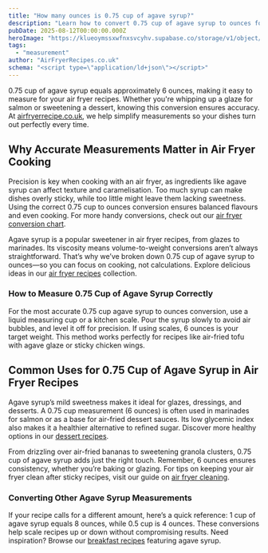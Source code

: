 ```yaml
---
title: "How many ounces is 0.75 cup of agave syrup?"
description: "Learn how to convert 0.75 cup of agave syrup to ounces for perfect air fryer recipes. Get accurate measurements in seconds!"
pubDate: 2025-08-12T00:00:00.000Z
heroImage: "https://klueoymssxwfnxsvcyhv.supabase.co/storage/v1/object/public/md/how-many-ounces-is-0-75-cup-of-agave-syrup-b42452d2.webp"
tags:
  - "measurement"
author: "AirFryerRecipes.co.uk"
schema: "<script type=\"application/ld+json\"></script>"
---
```


<p>0.75 cup of agave syrup equals approximately 6 ounces, making it easy to measure for your air fryer recipes. Whether you're whipping up a glaze for salmon or sweetening a dessert, knowing this conversion ensures accuracy. At <a href=https://www.airfryerrecipe.co.uk>airfryerrecipe.co.uk</a>, we help simplify measurements so your dishes turn out perfectly every time.</p>  

<h2>Why Accurate Measurements Matter in Air Fryer Cooking</h2>  
<p>Precision is key when cooking with an air fryer, as ingredients like agave syrup can affect texture and caramelisation. Too much syrup can make dishes overly sticky, while too little might leave them lacking sweetness. Using the correct 0.75 cup to ounces conversion ensures balanced flavours and even cooking. For more handy conversions, check out our <a href=https://www.airfryerrecipe.co.uk/air-fryer-conversion-chart>air fryer conversion chart</a>.</p>  

<p>Agave syrup is a popular sweetener in air fryer recipes, from glazes to marinades. Its viscosity means volume-to-weight conversions aren’t always straightforward. That’s why we’ve broken down 0.75 cup of agave syrup to ounces—so you can focus on cooking, not calculations. Explore delicious ideas in our <a href=https://www.airfryerrecipe.co.uk/recipes>air fryer recipes</a> collection.</p>  

<h3>How to Measure 0.75 Cup of Agave Syrup Correctly</h3>  
<p>For the most accurate 0.75 cup agave syrup to ounces conversion, use a liquid measuring cup or a kitchen scale. Pour the syrup slowly to avoid air bubbles, and level it off for precision. If using scales, 6 ounces is your target weight. This method works perfectly for recipes like air-fried tofu with agave glaze or sticky chicken wings.</p>  

<h2>Common Uses for 0.75 Cup of Agave Syrup in Air Fryer Recipes</h2>  
<p>Agave syrup’s mild sweetness makes it ideal for glazes, dressings, and desserts. A 0.75 cup measurement (6 ounces) is often used in marinades for salmon or as a base for air-fried dessert sauces. Its low glycemic index also makes it a healthier alternative to refined sugar. Discover more healthy options in our <a href=https://www.airfryerrecipe.co.uk/recipe-category/dessert>dessert recipes</a>.</p>  

<p>From drizzling over air-fried bananas to sweetening granola clusters, 0.75 cup of agave syrup adds just the right touch. Remember, 6 ounces ensures consistency, whether you’re baking or glazing. For tips on keeping your air fryer clean after sticky recipes, visit our guide on <a href=https://www.airfryerrecipe.co.uk/air-fryer-cleaner>air fryer cleaning</a>.</p>  

<h3>Converting Other Agave Syrup Measurements</h3>  
<p>If your recipe calls for a different amount, here’s a quick reference: 1 cup of agave syrup equals 8 ounces, while 0.5 cup is 4 ounces. These conversions help scale recipes up or down without compromising results. Need inspiration? Browse our <a href=https://www.airfryerrecipe.co.uk/recipe-category/breakfast>breakfast recipes</a> featuring agave syrup.</p>
